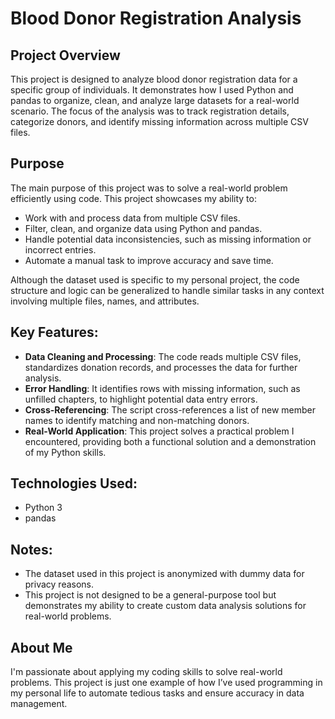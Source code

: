 # Blood Donor Registration Analysis

## Project Overview
This project is designed to analyze blood donor registration data for a specific group of individuals. It demonstrates how I used Python and pandas to organize, clean, and analyze large datasets for a real-world scenario. The focus of the analysis was to track registration details, categorize donors, and identify missing information across multiple CSV files.

## Purpose
The main purpose of this project was to solve a real-world problem efficiently using code. This project showcases my ability to:
- Work with and process data from multiple CSV files.
- Filter, clean, and organize data using Python and pandas.
- Handle potential data inconsistencies, such as missing information or incorrect entries.
- Automate a manual task to improve accuracy and save time.

Although the dataset used is specific to my personal project, the code structure and logic can be generalized to handle similar tasks in any context involving multiple files, names, and attributes.

## Key Features:
- **Data Cleaning and Processing**: The code reads multiple CSV files, standardizes donation records, and processes the data for further analysis.
- **Error Handling**: It identifies rows with missing information, such as unfilled chapters, to highlight potential data entry errors.
- **Cross-Referencing**: The script cross-references a list of new member names to identify matching and non-matching donors.
- **Real-World Application**: This project solves a practical problem I encountered, providing both a functional solution and a demonstration of my Python skills.

## Technologies Used:
- Python 3
- pandas


## Notes:
- The dataset used in this project is anonymized with dummy data for privacy reasons.
- This project is not designed to be a general-purpose tool but demonstrates my ability to create custom data analysis solutions for real-world problems.

## About Me
I'm passionate about applying my coding skills to solve real-world problems. This project is just one example of how I’ve used programming in my personal life to automate tedious tasks and ensure accuracy in data management.
